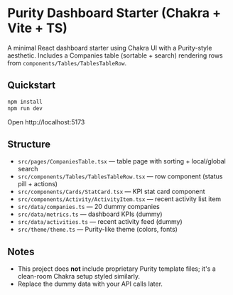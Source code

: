 
# Purity Dashboard Starter (Chakra + Vite + TS)

A minimal React dashboard starter using Chakra UI with a Purity-style aesthetic. 
Includes a Companies table (sortable + search) rendering rows from `components/Tables/TablesTableRow`.

## Quickstart

```bash
npm install
npm run dev
```

Open http://localhost:5173

## Structure

- `src/pages/CompaniesTable.tsx` — table page with sorting + local/global search
- `src/components/Tables/TablesTableRow.tsx` — row component (status pill + actions)
- `src/components/Cards/StatCard.tsx` — KPI stat card component
- `src/components/Activity/ActivityItem.tsx` — recent activity list item
- `src/data/companies.ts` — 20 dummy companies
- `src/data/metrics.ts` — dashboard KPIs (dummy)
- `src/data/activities.ts` — recent activity feed (dummy)
- `src/theme/theme.ts` — Purity-like theme (colors, fonts)

## Notes

- This project does **not** include proprietary Purity template files; it's a clean-room Chakra setup styled similarly.
- Replace the dummy data with your API calls later.
